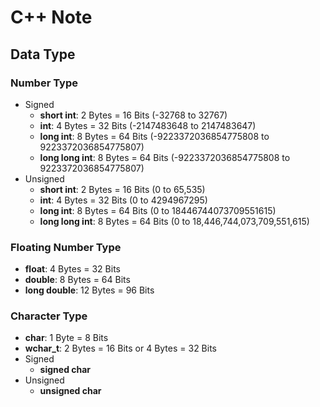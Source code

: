 # C++ Note

## Data Type

### Number Type

- Signed
  - **short int**: 2 Bytes = 16 Bits (-32768 to 32767)
  - **int**: 4 Bytes = 32 Bits (-2147483648 to 2147483647)
  - **long int**: 8 Bytes = 64 Bits (-9223372036854775808 to 9223372036854775807)
  - **long long int**: 8 Bytes = 64 Bits (-9223372036854775808 to 9223372036854775807)
- Unsigned
  - **short int**: 2 Bytes = 16 Bits (0 to 65,535)
  - **int**: 4 Bytes = 32 Bits (0 to 4294967295)
  - **long int**: 8 Bytes = 64 Bits (0 to 18446744073709551615)
  - **long long int**: 8 Bytes = 64 Bits (0 to 18,446,744,073,709,551,615)

### Floating Number Type

- **float**: 4 Bytes = 32 Bits
- **double**: 8 Bytes = 64 Bits
- **long double**: 12 Bytes = 96 Bits

### Character Type

- **char**: 1 Byte = 8 Bits
- **wchar_t**: 2 Bytes = 16 Bits or 4 Bytes = 32 Bits
- Signed
  - **signed char**
- Unsigned
  - **unsigned char**
